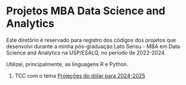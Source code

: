 # Projetos MBA Data Science and Analytics

Este diretório é reservado para registro dos códigos dos projetos que desenvolvi durante a minha pós-graduação Lato Sensu - MBA em Data Science and Analytics na USP/ESALQ, no período de 2022-2024.

Utilizei, principalmente, as linguagens R e Python.

1. TCC com o tema [Projeções do dólar para 2024-2025](github.com/elisamaribeiro/my-projects-mba-usp-esalq/tcc_serie_temporal_dolar.R)
